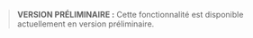 > **VERSION PRÉLIMINAIRE :** Cette fonctionnalité est disponible actuellement en version préliminaire.